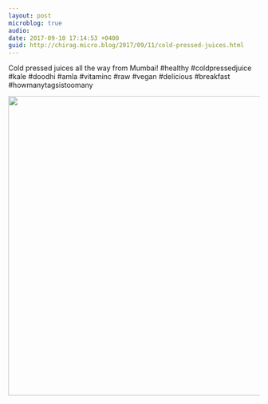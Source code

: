 ```yaml
---
layout: post
microblog: true
audio: 
date: 2017-09-10 17:14:53 +0400
guid: http://chirag.micro.blog/2017/09/11/cold-pressed-juices.html
---
```

Cold pressed juices all the way from Mumbai! #healthy #coldpressedjuice #kale #doodhi #amla #vitaminc #raw #vegan #delicious #breakfast #howmanytagsistoomany

<img src="http://chirag.micro.blog/uploads/2017/1e971b41cf.jpg" width="600" height="600" />
